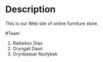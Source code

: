 # Description
This is our Web site of online furniture store.


#Team
1) Raibekov Dias
2) Oryngali Dauir
3) Orynbassar Nurlybek
